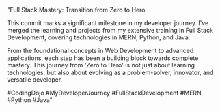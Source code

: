 "Full Stack Mastery: Transition from Zero to Hero

This commit marks a significant milestone in my developer journey. I've merged the learning and projects from my extensive training in Full Stack Development, covering technologies in MERN, Python, and Java. 

From the foundational concepts in Web Development to advanced applications, each step has been a building block towards complete mastery. This journey from 'Zero to Hero' is not just about learning technologies, but also about evolving as a problem-solver, innovator, and versatile developer. 

#CodingDojo #MyDeveloperJourney #FullStackDevelopment #MERN #Python #Java"

